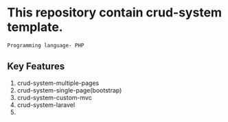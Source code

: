 # This repository contain crud-system template.  

`Programming language- PHP`

## Key Features
1. crud-system-multiple-pages
2. crud-system-single-page(bootstrap)
3. crud-system-custom-mvc
4. crud-system-laravel
5. 

